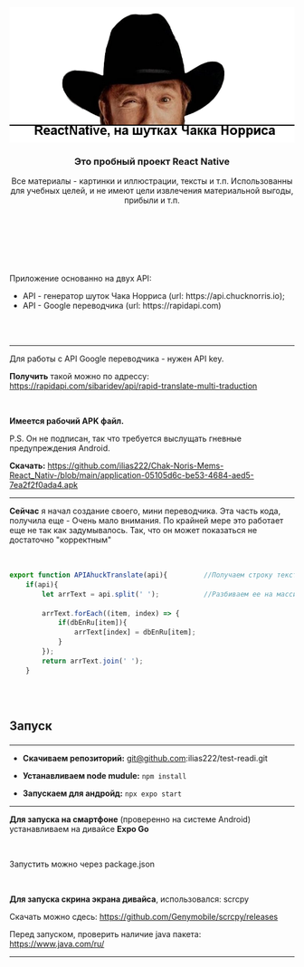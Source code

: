 <header>
<img src="https://github.com/ilias222/test-readi/blob/main/chak-banner.png?raw=true" alt="Что то пошло не так. Это баннер!" align="center">

<div>
<h3 align="center">Это пробный проект React Native</h3>
<p align="center">Все материалы - картинки и иллюстрации, тексты и т.п. 
<span>Использованны для учебных целей, и не имеют цели извлечения материальной выгоды, прибыли и т.п.</span>
<br>
<br>
</p>
<div>
</header>
<br>
<br>
<section align="left">
<div>
<p>
Приложение основанно на двух API:
<ul>
<li>
API - генератор шуток Чака Норриса (url: https://api.chucknorris.io);
</li>
<li>
API - Google переводчика (url: https://rapidapi.com)
</li>
</ul>
</p>
</div>
<br>
<br>

<hr>
<p>
Для работы с API Google переводчика - нужен API key.
<br>

**Получить** такой можно по адрессу: https://rapidapi.com/sibaridev/api/rapid-translate-multi-traduction
</p>
<p>
<br>

**Имеется рабочий APK файл.**

P.S. Он не подписан, так что требуется выслущать гневные предупреждения Android.

**Скачать:** https://github.com/ilias222/Chak-Noris-Mems-React_Nativ-/blob/main/application-05105d6c-be53-4684-aed5-7ea2f2f0ada4.apk

</p>
<hr>
</section>


<section>
<div>
<p>

**Cейчас** я начал создание своего, мини переводчика. Эта часть кода, получила еще - Очень мало внимания.
По крайней мере это работает еще не так как задумывалось. Так, что он может показаться не достаточно "корректным"

<br>
</p>
<div>
<p>

```javascript
export function APIAhuckTranslate(api){         //Получаем строку текста
    if(api){
        let arrText = api.split(' ');           //Разбиваем ее на массив и ищем в таблице переводов

        arrText.forEach((item, index) => {
            if(dbEnRu[item]){
                arrText[index] = dbEnRu[item];
            }
        });
        return arrText.join(' ');
    }
```

</p>
<div>
</div>
</section>

<br><br>
<section>
<h2>



Запуск

</h2>
<hr>

<ul>
<li>

**Скачиваем репозиторий:** git@github.com:ilias222/test-readi.git

</li>
<li>

**Устанавливаем node mudule:** ``npm install``

</li>
<li>

**Запускаем для андройд:** ``npx expo start``

</li>
</ul>

<hr>

**Для запуска на смартфоне** (проверенно на системе Android) устанавливаем на дивайсе
**Expo Go**

<br>

Запустить можно через package.json

<br>

**Для запуска скрина экрана дивайса**, использовался: scrcpy

Скачать можно сдесь: https://github.com/Genymobile/scrcpy/releases

Перед запуском, проверить наличие java пакета: https://www.java.com/ru/

<hr>
</section>
